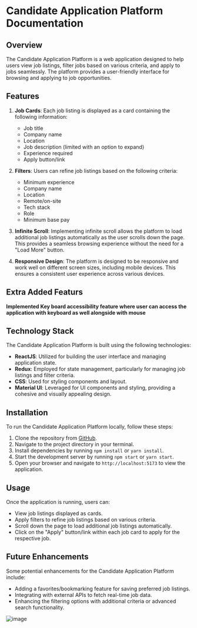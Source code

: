 # Candidate Application Platform Documentation

## Overview

The Candidate Application Platform is a web application designed to help users view job listings, filter jobs based on various criteria, and apply to jobs seamlessly. The platform provides a user-friendly interface for browsing and applying to job opportunities.

## Features

1. **Job Cards**: Each job listing is displayed as a card containing the following information:
   - Job title
   - Company name
   - Location
   - Job description (limited with an option to expand)
   - Experience required
   - Apply button/link

2. **Filters**: Users can refine job listings based on the following criteria:
   - Minimum experience
   - Company name
   - Location
   - Remote/on-site
   - Tech stack
   - Role
   - Minimum base pay

3. **Infinite Scroll**: Implementing infinite scroll allows the platform to load additional job listings automatically as the user scrolls down the page. This provides a seamless browsing experience without the need for a "Load More" button.

4. **Responsive Design**: The platform is designed to be responsive and work well on different screen sizes, including mobile devices. This ensures a consistent user experience across various devices.

## Extra Added Featurs

**Implemented Key board accessibility feature where user can access the application with keyboard as well alongside with mouse**


## Technology Stack

The Candidate Application Platform is built using the following technologies:

- **ReactJS**: Utilized for building the user interface and managing application state.
- **Redux**: Employed for state management, particularly for managing job listings and filter criteria.
- **CSS**: Used for styling components and layout.
- **Material UI**: Leveraged for UI components and styling, providing a cohesive and visually appealing design.

## Installation

To run the Candidate Application Platform locally, follow these steps:

1. Clone the repository from [GitHub](https://github.com/JyothiKumar03/job_search_dashboard/).
2. Navigate to the project directory in your terminal.
3. Install dependencies by running `npm install` or `yarn install`.
4. Start the development server by running `npm start` or `yarn start`.
5. Open your browser and navigate to `http://localhost:5173` to view the application.

## Usage

Once the application is running, users can:

- View job listings displayed as cards.
- Apply filters to refine job listings based on various criteria.
- Scroll down the page to load additional job listings automatically.
- Click on the "Apply" button/link within each job card to apply for the respective job.

## Future Enhancements

Some potential enhancements for the Candidate Application Platform include:

- Adding a favorites/bookmarking feature for saving preferred job listings.
- Integrating with external APIs to fetch real-time job data.
- Enhancing the filtering options with additional criteria or advanced search functionality.


![image](https://github.com/JyothiKumar03/job_search_dashboard/assets/88045362/e5fedb6d-3c28-4c20-a38d-885bf010e9f4)

